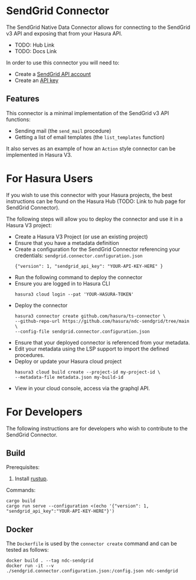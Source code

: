 # SendGrid Connector

The SendGrid Native Data Connector allows for connecting to the SendGrid v3 API and exposing that from your Hasura API.

* TODO: Hub Link
* TODO: Docs Link

In order to use this connector you will need to:

* Create a [SendGrid API account](https://signup.sendgrid.com/)
* Create an [API key](https://app.sendgrid.com/settings/api_keys)

## Features

This connector is a minimal implementation of the SendGrid v3 API functions:

* Sending mail (the `send_mail` procedure)
* Getting a list of email templates (the `list_templates` function)

It also serves as an example of how an `Action` style connector can be implemented in Hasura V3.

# For Hasura Users

If you wish to use this connector with your Hasura projects, the best instructions can be found on the Hasura Hub (TODO: Link to hub page for SendGrid Connector).

The following steps will allow you to deploy the connector and use it in a Hasura V3 project:

* Create a Hasura V3 Project (or use an existing project)
* Ensure that you have a metadata definition
* Create a configuration for the SendGrid Connector referencing your credentials:
     `sendgrid.connector.configuration.json`
     ```
     {"version": 1, "sendgrid_api_key": "YOUR-API-KEY-HERE" }
     ```
* Run the following command to deploy the connector
* Ensure you are logged in to Hasura CLI
     ```
     hasura3 cloud login --pat 'YOUR-HASURA-TOKEN'
     ```
* Deploy the connector
     ```
     hasura3 connector create github.com/hasura/ts-connector \
     --github-repo-url https://github.com/hasura/ndc-sendgrid/tree/main \
     --config-file sendgrid.connector.configuration.json
     ```
* Ensure that your deployed connector is referenced from your metadata.
* Edit your metadata using the LSP support to import the defined procedures.
* Deploy or update your Hasura cloud project
     ```
     hasura3 cloud build create --project-id my-project-id \
     --metadata-file metadata.json my-build-id
     ```
* View in your cloud console, access via the graphql API.


# For Developers

The following instructions are for developers who wish to contribute to the SendGrid Connector.

## Build

Prerequisites:

1. Install [rustup](https://www.rust-lang.org/tools/install).

Commands:

```
cargo build
cargo run serve --configuration <(echo '{"version": 1, "sendgrid_api_key":"YOUR-API-KEY-HERE"}')
```

## Docker

The `Dockerfile` is used by the `connector create` command and can be tested as follows:

```
docker build . --tag ndc-sendgrid
docker run -it --v ./sendgrid.connector.configuration.json:/config.json ndc-sendgrid
```